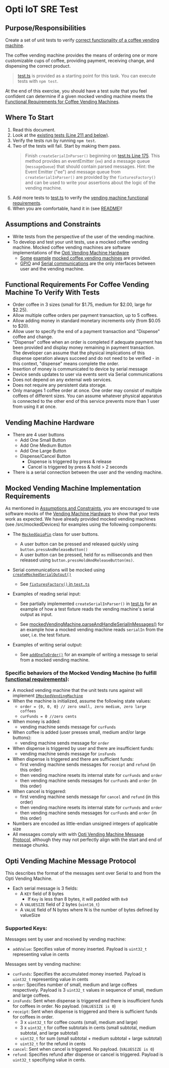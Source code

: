 # Opti IoT SRE Test

## Purpose/Responsibilities

Create a set of unit tests to verify [correct functionality of a coffee vending machine](#functional-requirements-for-coffee-vending-machine-to-verify-with-tests).

The coffee vending machine provides the means of ordering one or more customizable cups of
coffee, providing payment, receiving change, and dispensing the correct product.

> [test.ts](test.ts) is provided as a starting point for this task. You can execute tests with `npm test`.

At the end of this exercise, you should have a test suite that you feel confident can determine if a given mocked vending machine meets the [Functional Requirements for Coffee Vending Machines](#functional-requirements-for-coffee-vending-machine-to-verify-with-tests).

## Where To Start

1. Read this document.
2. Look at the [existing tests (Line 211 and below)](test.ts).
3. Verify the tests run by running `npm test`.
4. Two of the tests will fail. Start by making them pass.
   > Finish `createSerialInParser()` beginning on [test.ts Line 175](test.ts). This method provides an eventEmitter (`ee`) and a message queue (`messageQueue`) that should contain parsed messages.
   > Hint: the Event Emitter ("ee") and message queue from `createSerialInParser()` are provided by the `fixturesFactory()` and can be used to write your assertions about the logic of the vending machine.
5. Add more tests to [test.ts](test.ts) to verify the [vending machine functional requirements](#functional-requirements-for-coffee-vending-machine-to-verify-with-tests).
6. When you are comfortable, hand it in (see [README](README.md))!

## Assumptions and Constraints

- Write tests from the perspective of the user of the vending machine.
- To develop and test your unit tests, use a mocked coffee vending machine. Mocked coffee vending machines are software implementations of the [Opti Vending Machine Hardware](#vending-machine-hardware)
  - [Some](src/mockedDevices/mockedVendingMachine.ts) [example](src/mockedDevices/mockedVendingMachine1.ts) [mocked coffee vending machines](src/mockedDevices/mockedVendingMachine2.ts) are provided.
  - [GPIO](src/models/mockedGpioPin.ts) and [Serial communications](src/models/createMockedSerialOutput.ts) are the only interfaces between user and the vending machine.

## Functional Requirements For Coffee Vending Machine To Verify With Tests

- Order coffee in 3 sizes (small for $1.75, medium for $2.00, large for $2.25).
- Allow multiple coffee orders per payment transaction, up to 5 coffees.
- Allow adding money in standard monetary increments only (from $0.05 to $20).
- Allow user to specify the end of a payment transaction and "Dispense" coffee and change.
- “Dispense” coffee when an order is completed if adequate payment has been provided and display money remaining in payment transaction. The developer can assume that the physical implications of this dispense operation always succeed and do not need to be verified - in this context, "dispense" means complete the order.
- Insertion of money is communicated to device by serial message
- Device sends updates to user via events sent via Serial communications
- Does not depend on any external web services.
- Does not require any persistent data storage.
- Only manages 1 coffee order at once. One order may consist of multiple coffees of different sizes. You can assume whatever physical apparatus is connected to the other end of this service prevents more than 1 user from using it at once.

## Vending Machine Hardware

- There are 4 user buttons
  - Add One Small Button
  - Add One Medium Button
  - Add One Large Button
  - Dispense/Cancel Button
    - Dispense is triggered by press & release
    - Cancel is triggered by press & hold > 2 seconds
- There is a serial connection between the user and the vending machine.

## Mocked Vending Machine Implementation Requirements

As mentioned in [Assumptions and Constraints](#assumptions-and-constraints), you are encouraged to use software mocks of the [Vending Machine Hardware](#vending-machine-hardware) to show that your tests work as expected. We have already provided mocked vending machines (see /src/mockedDevices) for examples using the following components:

- The [`MockedGpioPin`](src/models/mockedGpioPin.ts) class for user buttons.

  - A user button can be pressed and released quickly using `button.pressAndReleaseButton()`
  - A user button can be pressed, held for `ms` milliseconds and then released using
    `button.pressHoldAndReleaseButton(ms)`.

- Serial communications will be mocked using [`createMockedSerialOutput()`](src/models/createMockedSerialOutput.ts)

  - See [`fixturesFactory()` in `test.ts`](test.ts)

- Examples of reading serial input:

  - See partially implemented `createSerialInParser()` in [test.ts](test.ts) for an example of how a test fixture reads the vending machine's serial output as input.

  - See [mockedVendingMachine.parseAndHandleSerialInMessages()](src/mockedDevices/mockedVendingMachine1.ts) for an example how a mocked vending machine reads `serialIn` from the user, i.e. the test fixture.

- Examples of writing serial output:
  - See [`addOneToOrder()`](src/mockedDevices/mockedVendingMachine1.ts) for an example of writing a message to serial from a mocked vending machine.

### Specific behaviors of the Mocked Vending Machine (to fulfill [functional requirements](#functional-requirements-for-coffee-vending-machine-to-verify-with-tests)):

- A mocked vending machine that the unit tests runs against will
  implement [`IMockedVendingMachine`](src/mockedDevices/IMockedVendingMachine)
- When the machine is initialized, assume the following state values:
  - `order = {0, 0, 0} // zero small, zero medium, zero large coffees`
  - `curFunds = 0 //zero cents`
- When money is added:
  - vending machine sends message for `curFunds`
- When coffee is added (user presses small, medium and/or large buttons):
  - vending machine sends message for `order`
- When dispense is triggered by user and there are insufficient funds:
  - vending machine sends message for `insFunds`
- When dispense is triggered and there are sufficient funds:
  - first vending machine sends messages for `receipt` and `refund` (in this order)
  - then vending machine resets its internal state for `curFunds` and `order`
  - then vending machine sends messages for `curFunds` and `order` (in this order)
- When cancel is triggered:
  - first vending machine sends message for `cancel` and `refund` (in this order)
  - then vending machine resets its internal state for `curFunds` and `order`
  - then vending machine sends messages for `curFunds` and `order` (in this order)
- Numbers are encoded as little-endian unsigned integers of applicable size
- All messages comply with with [Opti Vending Machine Message Protocol](#opti-vending-machine-message-protocol), although they may not perfectly align with the start and end of message chunks.

## Opti Vending Machine Message Protocol

This describes the format of the messages sent over Serial to and from the Opti Vending Machine.

- Each serial message is 3 fields:
  - A `KEY` field of 8 bytes
    - If `Key` is less than 8 bytes, it will padded with `0x0`
  - A `VALUESIZE` field of 2 bytes (`uint16_t`)
  - A `VALUE` field of N bytes where N is the number of bytes defined by valueSize

### Supported Keys:

Messages sent by user and received by vending machine:

- `addValue`: Specifies value of money inserted. Payload is `uint32_t` representing value in cents

Messages sent by vending machine:

- `curFunds`: Specifies the accumulated money inserted. Payload is `uint32_t` representing value in cents
- `order`: Specifies number of small, medium and large coffees respectively. Payload is 3 `uint32_t` values in sequence of small, medium and large coffees.
- `insFunds`: Sent when dispense is triggered and there is insufficient funds for coffees in order. No payload. (`VALUESIZE is 0`)
- `receipt`: Sent when dispense is triggered and there is sufficient funds for coffees in order.
  - 3 x `uint32_t` for coffee counts (small, medium and large)
  - 3 x `uint32_t` for coffee subtotals in cents (small subtotal, medium subtotal, and large subtotal)
  - `uint32_t` for sum (small subtotal + medium subtotal + large subtotal)
  - `uint32_t` for the refund in cents
- `cancel`: Sent when cancel is triggered. No payload. (`VALUESIZE is 0`)
- `refund`: Specifies refund after dispense or cancel is triggered. Payload is `uint32_t` specifiying value in cents.

